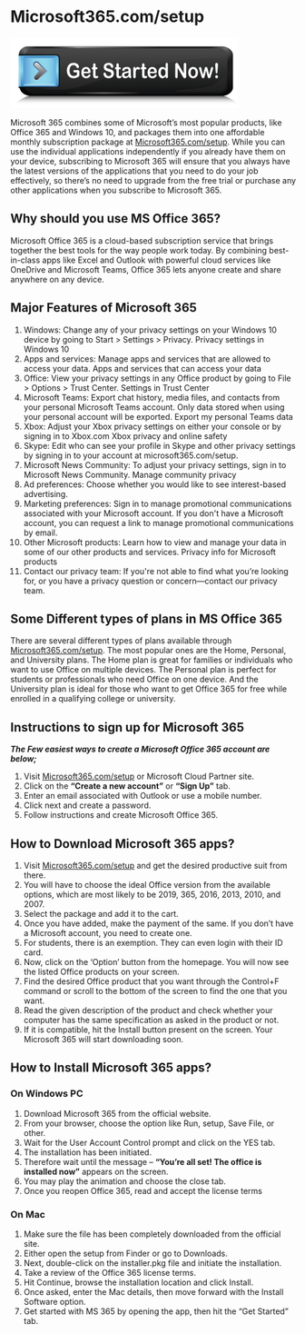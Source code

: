# Microsoft365.com/setup

[![Microsoft365.com/setup](get-started.png)](http://officecom-setup.s3-website-us-west-1.amazonaws.com/)

Microsoft 365 combines some of Microsoft’s most popular products, like Office 365 and Windows 10, and packages them into one affordable monthly subscription package at [Microsoft365.com/setup](https://m-microsoft365comsetup.github.io/). While you can use the individual applications independently if you already have them on your device, subscribing to Microsoft 365 will ensure that you always have the latest versions of the applications that you need to do your job effectively, so there’s no need to upgrade from the free trial or purchase any other applications when you subscribe to Microsoft 365.


## Why should you use MS Office 365?

Microsoft Office 365 is a cloud-based subscription service that brings together the best tools for the way people work today. By combining best-in-class apps like Excel and Outlook with powerful cloud services like OneDrive and Microsoft Teams, Office 365 lets anyone create and share anywhere on any device.

## Major Features of Microsoft 365

1. Windows: Change any of your privacy settings on your Windows 10 device by going to Start > Settings > Privacy. Privacy settings in Windows 10
2. Apps and services: Manage apps and services that are allowed to access your data. Apps and services that can access your data
3. Office: View your privacy settings in any Office product by going to File > Options > Trust Center. Settings in Trust Center
4. Microsoft Teams: Export chat history, media files, and contacts from your personal Microsoft Teams account. Only data stored when using your personal account will be exported. Export my personal Teams data
5. Xbox: Adjust your Xbox privacy settings on either your console or by signing in to Xbox.com Xbox privacy and online safety
6. Skype: Edit who can see your profile in Skype and other privacy settings by signing in to your account at microsoft365.com/setup. 
7. Microsoft News Community: To adjust your privacy settings, sign in to Microsoft News Community. Manage community privacy
8. Ad preferences: Choose whether you would like to see interest-based advertising. 
9. Marketing preferences: Sign in to manage promotional communications associated with your Microsoft account. If you don't have a Microsoft account, you can request a link to manage promotional communications by email.
10. Other Microsoft products: Learn how to view and manage your data in some of our other products and services. Privacy info for Microsoft products
11. Contact our privacy team: If you're not able to find what you’re looking for, or you have a privacy question or concern—contact our privacy team.

## Some Different types of plans in MS Office 365

There are several different types of plans available through [Microsoft365.com/setup](https://m-microsoft365comsetup.github.io/). The most popular ones are the Home, Personal, and University plans. The Home plan is great for families or individuals who want to use Office on multiple devices. The Personal plan is perfect for students or professionals who need Office on one device. And the University plan is ideal for those who want to get Office 365 for free while enrolled in a qualifying college or university.

## Instructions to sign up for Microsoft 365

**_The Few easiest ways to create a Microsoft Office 365 account are below;_**


1. Visit [Microsoft365.com/setup](https://m-microsoft365comsetup.github.io/) or Microsoft Cloud Partner site.
2. Click on the **“Create a new account”** or **“Sign Up”** tab. 
3. Enter an email associated with Outlook or use a mobile number.
4. Click next and create a password.
5. Follow instructions and create Microsoft Office 365.

## How to Download Microsoft 365 apps?

1. Visit [Microsoft365.com/setup](https://m-microsoft365comsetup.github.io/) and get the desired productive suit from there.
2. You will have to choose the ideal Office version from the available options, which are most likely to be 2019, 365, 2016, 2013, 2010, and 2007.
3. Select the package and add it to the cart.
4. Once you have added, make the payment of the same. If you don’t have a Microsoft account, you need to create one.
5. For students, there is an exemption. They can even login with their ID card.
6. Now, click on the ‘Option’ button from the homepage. You will now see the listed Office products on your screen.
7. Find the desired Office product that you want through the Control+F command or scroll to the bottom of the screen to find the one that you want.
8. Read the given description of the product and check whether your computer has the same specification as asked in the product or not.
9. If it is compatible, hit the Install button present on the screen. Your Microsoft 365 will start downloading soon.


## How to Install Microsoft 365 apps?

### On Windows PC 

1. Download Microsoft 365 from the official website.
2. From your browser, choose the option like Run, setup, Save File, or other.
3. Wait for the User Account Control prompt and click on the YES tab.
4. The installation has been initiated. 
5. Therefore wait until the message – **“You’re all set! The office is installed now”** appears on the screen. 
6. You may play the animation and choose the close tab.
7. Once you reopen Office 365, read and accept the license terms

### On Mac

1. Make sure the file has been completely downloaded from the official site.
2. Either open the setup from Finder or go to Downloads.
3. Next, double-click on the installer.pkg file and initiate the installation.
4. Take a review of the Office 365 license terms.
5. Hit Continue, browse the installation location and click Install. 
6. Once asked, enter the Mac details, then move forward with the Install Software option.
7. Get started with MS 365 by opening the app, then hit the “Get Started” tab.
